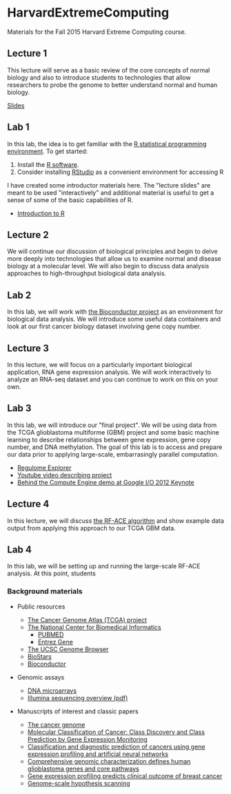 # HarvardExtremeComputing

Materials for the Fall 2015 Harvard Extreme Computing course.

## Lecture 1

This lecture will serve as a basic review of the 
core concepts of normal biology and also to introduce
students to technologies that allow researchers to probe
the genome to better understand normal and human biology.

[Slides](http://watson.nci.nih.gov/~sdavis/courses/HarvardExtremeComputing/BasicBio.pdf)

## Lab 1

In this lab, the idea is to get familiar with the 
[R statistical programming environment](http://www.r-project.org). To get
started:

1. Install the [R software](https://cran.r-project.org/).
2. Consider installing [RStudio](https://www.rstudio.com/products/rstudio/download/) as a convenient environment for accessing R

I have created some introductor materials here. The "lecture slides" are meant to be used "interactively" and
additional material is useful to get a sense of some of the basic capabilities of R.

- [Introduction to R](http://watson.nci.nih.gov/~sdavis/tutorials/IntroToR/)


## Lecture 2

We will continue our discussion of biological principles and begin
to delve more deeply into technologies that allow us to 
examine normal and disease biology at a molecular level. We will
also begin to discuss data analysis approaches to high-throughput
biological data analysis.

## Lab 2

In this lab, we will work with [the Bioconductor project](http://bioconductor.org) as
an environment for biological data analysis. We will introduce some useful data containers
and look at our first cancer biology dataset involving gene copy number.

## Lecture 3

In this lecture, we will focus on a particularly important biological
application, RNA gene expression analysis.  We will work interactively
to analyze an RNA-seq dataset and you can continue to work on this
on your own.

## Lab 3

In this lab, we will introduce our "final project". We will be using data from 
the TCGA glioblastoma multiforme (GBM) project and some basic machine learning
to describe relationships between gene expression, gene copy number, and 
DNA methylation. The goal of this lab is to access and prepare our data prior
to applying large-scale, embarrasingly parallel computation.

- [Regulome Explorer](http://explorer.cancerregulome.org/all_pairs/)
- [Youtube video describing project](https://youtu.be/tPtJd6AzU8c?t=40m24s)
- [Behind the Compute Engine demo at Google I/O 2012 Keynote](https://cloud.google.com/compute/io)

## Lecture 4

In this lecture, we will discuss [the RF-ACE algorithm](https://code.google.com/p/rf-ace/) and 
show example data output from applying this approach to our TCGA GBM data.

## Lab 4

In this lab, we will be setting up and running the large-scale RF-ACE analysis. At this point,
students 

### Background materials

- Public resources
    - [The Cancer Genome Atlas (TCGA) project](http://cancergenome.nih.gov/)
    - [The National Center for Biomedical Informatics](http://www.ncbi.nlm.nih.gov/)
        - [PUBMED](http://www.ncbi.nlm.nih.gov/pubmed/)
        - [Entrez Gene](http://www.ncbi.nlm.nih.gov/gene/)
    - [The UCSC Genome Browser](http://genome.ucsc.edu)
    - [BioStars](https://biostars.org)
    - [Bioconductor](http://bioconductor.org)
    
- Genomic assays
    - [DNA microarrays]()
    - [Illumina sequencing overview (pdf)](https://www.illumina.com/documents/products/techspotlights/techspotlight_sequencing.pdf)
- Manuscripts of interest and classic papers
    - [The cancer genome](http://www.nature.com/nature/journal/v458/n7239/full/nature07943.html)
    - [Molecular Classification of Cancer: Class Discovery and Class Prediction by Gene Expression Monitoring](http://rileylab.bio.umb.edu/sites/g/files/g1314676/f/201502/Golub1999Molecular.pdf)
    - [Classification and diagnostic prediction of cancers using gene expression profiling and artificial neural networks](http://www.nature.com/nm/journal/v7/n6/pdf/nm0601_673.pdf)
    - [Comprehensive genomic characterization defines human glioblastoma genes and core pathways](http://www.nature.com/nature/journal/v455/n7216/full/nature07385.html)
    - [Gene expression profiling predicts clinical outcome of breast cancer](http://www.nature.com/nature/journal/v415/n6871/full/415530a.html)
    - [Genome-scale hypothesis scanning](http://journals.plos.org/plosbiology/article?id=10.1371/journal.pbio.0000015)
